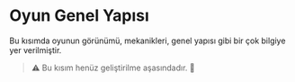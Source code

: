 # Oyun Genel Yapısı

Bu kısımda oyunun görünümü, mekanikleri, genel yapısı gibi bir çok bilgiye yer verilmiştir.

> :warning: Bu kısım henüz geliştirilme aşasındadır.
:game_die:
